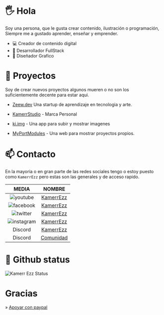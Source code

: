 # 🖐 Hola

Soy una persona, que le gusta crear contenido, ilustración o programación, Siempre me a gustado aprender, enseñar y emprender.

- 💻 Creador de contenido digital 
- 🦄 Desarrollador FullStack
- 🎨 Diseñador Grafico

# 🌱 Proyectos

Soy de crear nuevos proyectos algunos mueren o no son los suficientemente decente para estar aqui.

- [Zeew.dev](https://zeew.dev/) Una startup de aprendizaje en tecnologia y arte.

- [KamerrStudio]() - Marca Personal

- [ki.img](https://github.com/KamerrEzz/ki.img-upload-testing) - Una app para subir y mostrar imagenes

- [MyPortModules](https://github.com/KamerrEzz/MyPortModules) - Una web para mostrar proyectos propios.

# 📫 Contacto

En la mayoria o en gran parte de las redes sociales tengo o estoy puesto como `KamerrEzz` pero estas son las generales y de acceso rapido.

|                     MEDIA                     |                          NOMBRE                          |
| :-------------------------------------------: | :------------------------------------------------------: |
|  ![youtube](https://i.imgur.com/v76ZdvR.png)  |      [KamerrEzz](https://www.youtube.com/kamerrezz)      |
| ![facebook](https://i.imgur.com/jGWS6Ep.png)  |     [KamerrEzz](https://www.facebook.com/KamerrEzz)      |
|  ![twitter](https://i.imgur.com/HeZ0zJn.png)  |       [KamerrEzz](https://twitter.com/KamerrEzz/)        |
| ![instagram](https://i.imgur.com/tu01NLm.png) |    [KamerrEzz](https://www.instagram.com/KamerrEzz/)     |
|                    Discord                    | [KamerrEzz](http://discord.com/users/403695999941345280) |
|                    Discord                    |         [Comunidad](https://discord.gg/ybAN7w8)          |

# 📑 Github status

![Kamerr Ezz Status](https://github-readme-stats.vercel.app/api?username=kamerrezz&show_icons=true&theme=radical)


# Gracias

» [Apoyar con paypal](https://www.paypal.com/paypalme/kamerrezzoficial/100)


